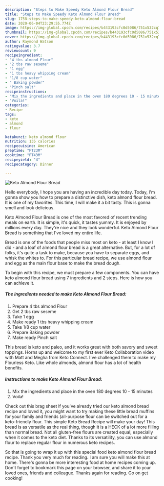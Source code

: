 ```yaml
---
description: "Steps to Make Speedy Keto Almond Flour Bread"
title: "Steps to Make Speedy Keto Almond Flour Bread"
slug: 1758-steps-to-make-speedy-keto-almond-flour-bread
date: 2020-06-04T23:29:55.774Z
image: https://img-global.cpcdn.com/recipes/b443193cfc0d5086/751x532cq70/keto-almond-flour-bread-recipe-main-photo.jpg
thumbnail: https://img-global.cpcdn.com/recipes/b443193cfc0d5086/751x532cq70/keto-almond-flour-bread-recipe-main-photo.jpg
cover: https://img-global.cpcdn.com/recipes/b443193cfc0d5086/751x532cq70/keto-almond-flour-bread-recipe-main-photo.jpg
author: Raymond Watson
ratingvalue: 3.7
reviewcount: 9
recipeingredient:
- "4 tbs almond Flour"
- "2 tbs raw seseme"
- "1 egg"
- "1 tbs heavy whipping cream"
- "1/8 cup water"
- " Baking powder"
- "Pinch salt"
recipeinstructions:
- "Mix the ingredients and place in the oven 180 degrees 10 - 15 minutes"
- "Voila!"
categories:
- Recipe
tags:
- keto
- almond
- flour

katakunci: keto almond flour 
nutrition: 135 calories
recipecuisine: American
preptime: "PT23M"
cooktime: "PT43M"
recipeyield: "4"
recipecategory: Dinner

---
```



![Keto Almond Flour Bread](https://img-global.cpcdn.com/recipes/b443193cfc0d5086/751x532cq70/keto-almond-flour-bread-recipe-main-photo.jpg)

Hello everybody, I hope you are having an incredible day today. Today, I'm gonna show you how to prepare a distinctive dish, keto almond flour bread. It is one of my favorites. This time, I will make it a bit tasty. This is gonna smell and look delicious.

Keto Almond Flour Bread is one of the most favored of recent trending meals on earth. It is simple, it's quick, it tastes yummy. It is enjoyed by millions every day. They're nice and they look wonderful. Keto Almond Flour Bread is something that I've loved my entire life.

Bread is one of the foods that people miss most on keto - at least I know I did - and a loaf of almond flour bread is a great alternative. But, for a lot of folks, it&#39;s quite a task to make, because you have to separate eggs, and whisk the whites to. For this particular bread recipe, we use almond flour and egg as the main flour base to make the bread dough.


To begin with this recipe, we must prepare a few components. You can have keto almond flour bread using 7 ingredients and 2 steps. Here is how you can achieve it.

<!--inarticleads1-->

##### The ingredients needed to make Keto Almond Flour Bread:

1. Prepare 4 tbs almond Flour
1. Get 2 tbs raw seseme
1. Take 1 egg
1. Make ready 1 tbs heavy whipping cream
1. Take 1/8 cup water
1. Prepare  Baking powder
1. Make ready Pinch salt


This bread is keto and paleo, and it works great with both savory and sweet toppings. Horns up and welcome to my first ever Keto Collaboration video with Matt and Megha from Keto Connect. I&#39;ve challenged them to make my Flourless Keto. Like whole almonds, almond flour has a lot of health benefits. 

<!--inarticleads2-->

##### Instructions to make Keto Almond Flour Bread:

1. Mix the ingredients and place in the oven 180 degrees 10 - 15 minutes
1. Voila!


Check out this brag sheet If you&#39;ve already tried our keto almond bread recipe and loved it, you might want to try making these little bread muffins for your family and friends (all-purpose flour can be switched out for a keto-friendly flour. This simple Keto Bread Recipe will make your day! This bread is as versatile as the real thing, though it is a HECK of a lot more filling than normal bread. Not all gluten-free flours are created equal, especially when it comes to the keto diet. Thanks to its versatility, you can use almond flour to replace regular flour in numerous keto recipes. 

So that is going to wrap it up with this special food keto almond flour bread recipe. Thank you very much for reading. I am sure you will make this at home. There's gonna be more interesting food at home recipes coming up. Don't forget to bookmark this page on your browser, and share it to your loved ones, friends and colleague. Thanks again for reading. Go on get cooking!
